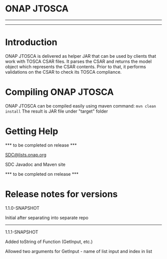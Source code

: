 # ONAP JTOSCA


---
---

# Introduction

ONAP JTOSCA is delivered as helper JAR that can be used by clients that work with TOSCA CSAR files.
It parses the CSAR and returns the model object which represents the CSAR contents.
Prior to that, it performs validations on the CSAR to check its TOSCA compliance.


# Compiling ONAP JTOSCA

ONAP JTOSCA can be compiled easily using maven command: `mvn clean install`
The result is JAR file under "target" folder

# Getting Help

*** to be completed on release ***

SDC@lists.onap.org

SDC Javadoc and Maven site
 
*** to be completed on rrelease ***

# Release notes for versions

1.1.0-SNAPSHOT

Initial after separating into separate repo

-------------------------------

1.1.1-SNAPSHOT

Added toString of Function (GetInput, etc.)

Allowed two arguments for GetInput - name of list input and index in list
